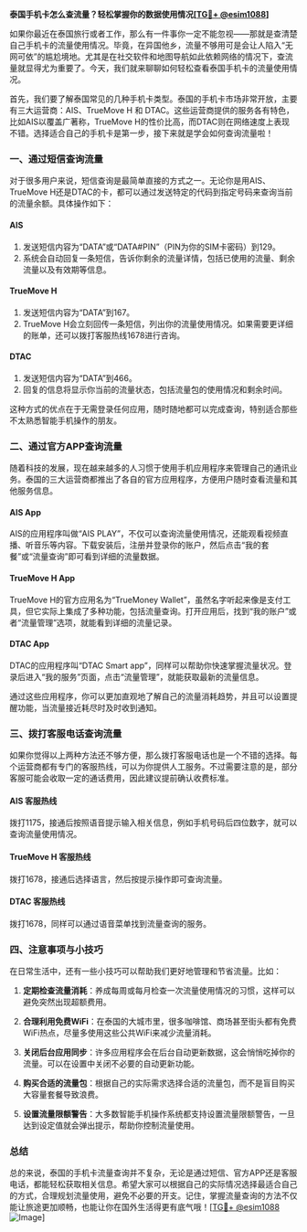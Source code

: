 **泰国手机卡怎么查流量？轻松掌握你的数据使用情况[[TG💪+ @esim1088](https://t.me/s/esim1088)]**

如果你最近在泰国旅行或者工作，那么有一件事你一定不能忽视——那就是查清楚自己手机卡的流量使用情况。毕竟，在异国他乡，流量不够用可是会让人陷入“无网可依”的尴尬境地。尤其是在社交软件和地图导航如此依赖网络的情况下，查流量就显得尤为重要了。今天，我们就来聊聊如何轻松查看泰国手机卡的流量使用情况。

首先，我们要了解泰国常见的几种手机卡类型。泰国的手机卡市场非常开放，主要有三大运营商：AIS、TrueMove H 和 DTAC。这些运营商提供的服务各有特色，比如AIS以覆盖广著称，TrueMove H的性价比高，而DTAC则在网络速度上表现不错。选择适合自己的手机卡是第一步，接下来就是学会如何查询流量啦！

### **一、通过短信查询流量**

对于很多用户来说，短信查询是最简单直接的方式之一。无论你是用AIS、TrueMove H还是DTAC的卡，都可以通过发送特定的代码到指定号码来查询当前的流量余额。具体操作如下：

#### **AIS**
1. 发送短信内容为“DATA”或“DATA#PIN”（PIN为你的SIM卡密码）到129。
2. 系统会自动回复一条短信，告诉你剩余的流量详情，包括已使用的流量、剩余流量以及有效期等信息。

#### **TrueMove H**
1. 发送短信内容为“DATA”到167。
2. TrueMove H会立刻回传一条短信，列出你的流量使用情况。如果需要更详细的账单，还可以拨打客服热线1678进行咨询。

#### **DTAC**
1. 发送短信内容为“DATA”到466。
2. 回复的信息将显示你当前的流量状态，包括流量包的使用情况和剩余时间。

这种方式的优点在于无需登录任何应用，随时随地都可以完成查询，特别适合那些不太熟悉智能手机操作的朋友。

### **二、通过官方APP查询流量**

随着科技的发展，现在越来越多的人习惯于使用手机应用程序来管理自己的通讯业务。泰国的三大运营商都推出了各自的官方应用程序，方便用户随时查看流量和其他服务信息。

#### **AIS App**
AIS的应用程序叫做“AIS PLAY”，不仅可以查询流量使用情况，还能观看视频直播、听音乐等内容。下载安装后，注册并登录你的账户，然后点击“我的套餐”或“流量查询”即可看到详细的流量数据。

#### **TrueMove H App**
TrueMove H的官方应用名为“TrueMoney Wallet”，虽然名字听起来像是支付工具，但它实际上集成了多种功能，包括流量查询。打开应用后，找到“我的账户”或者“流量管理”选项，就能看到详细的流量记录。

#### **DTAC App**
DTAC的应用程序叫“DTAC Smart app”，同样可以帮助你快速掌握流量状况。登录后进入“我的服务”页面，点击“流量管理”，就能获取最新的流量信息。

通过这些应用程序，你可以更加直观地了解自己的流量消耗趋势，并且可以设置提醒功能，当流量接近耗尽时及时收到通知。

### **三、拨打客服电话查询流量**

如果你觉得以上两种方法还不够方便，那么拨打客服电话也是一个不错的选择。每个运营商都有专门的客服热线，可以为你提供人工服务。不过需要注意的是，部分客服可能会收取一定的通话费用，因此建议提前确认收费标准。

#### **AIS 客服热线**
拨打1175，接通后按照语音提示输入相关信息，例如手机号码后四位数字，就可以查询流量使用情况。

#### **TrueMove H 客服热线**
拨打1678，接通后选择语言，然后按提示操作即可查询流量。

#### **DTAC 客服热线**
拨打1678，同样可以通过语音菜单找到流量查询的服务。

### **四、注意事项与小技巧**

在日常生活中，还有一些小技巧可以帮助我们更好地管理和节省流量。比如：

1. **定期检查流量消耗**：养成每周或每月检查一次流量使用情况的习惯，这样可以避免突然出现超额费用。
   
2. **合理利用免费WiFi**：在泰国的大城市里，很多咖啡馆、商场甚至街头都有免费WiFi热点，尽量多使用这些公共WiFi来减少流量消耗。

3. **关闭后台应用同步**：许多应用程序会在后台自动更新数据，这会悄悄吃掉你的流量。可以在设置中关闭不必要的自动更新功能。

4. **购买合适的流量包**：根据自己的实际需求选择合适的流量包，而不是盲目购买大容量套餐导致浪费。

5. **设置流量限额警告**：大多数智能手机操作系统都支持设置流量限额警告，一旦达到设定值就会弹出提示，帮助你控制流量使用。

### **总结**

总的来说，泰国的手机卡流量查询并不复杂，无论是通过短信、官方APP还是客服电话，都能轻松获取相关信息。希望大家可以根据自己的实际情况选择最适合自己的方式，合理规划流量使用，避免不必要的开支。记住，掌握流量查询的方法不仅能让旅途更加顺畅，也能让你在国外生活得更有底气哦！[[TG💪+ @esim1088](https://t.me/s/esim1088) ![Image](https://i.postimg.cc/4NQfJmqS/Snipaste-2025-05-13-00-14-12.png)]